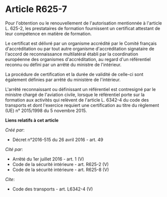 # Article R625-7

Pour l'obtention ou le renouvellement de l'autorisation mentionnée à l'article L. 625-2, les prestataires de formation
fournissent un certificat attestant de leur compétence en matière de formation. 

Le certificat est délivré par un organisme accrédité par le Comité français d'accréditation ou par tout autre organisme
d'accréditation signataire de l'accord de reconnaissance multilatéral établi par la coordination européenne des organismes
d'accréditation, au regard d'un référentiel reconnu ou défini par un arrêté du ministre de l'intérieur. 

La procédure de certification et la durée de validité de celle-ci sont également définies par arrêté du ministère de
l'intérieur. 

L'arrêté reconnaissant ou définissant un référentiel est contresigné par le ministre chargé de l'aviation civile, lorsque le
référentiel porte sur la formation aux activités qui relèvent de l'article L. 6342-4 du code des transports et dont
l'exercice requiert une certification au titre du règlement (UE) n° 2015/1998 du 5 novembre 2015.

**Liens relatifs à cet article**

_Créé par_:

  - Décret n°2016-515 du 26 avril 2016 - art. 49

_Cité par_:

  - Arrêté du 1er juillet 2016 - art. 1 (V)
  - Code de la sécurité intérieure - art. R625-2 (V)
  - Code de la sécurité intérieure - art. R625-8 (V)

_Cite_:

  - Code des transports - art. L6342-4 (V)
